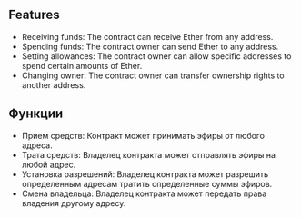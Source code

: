 
## Features
- Receiving funds: The contract can receive Ether from any address.
- Spending funds: The contract owner can send Ether to any address.
- Setting allowances: The contract owner can allow specific addresses to spend certain amounts of Ether.
- Changing owner: The contract owner can transfer ownership rights to another address.

## Функции

- Прием средств: Контракт может принимать эфиры от любого адреса.
- Трата средств: Владелец контракта может отправлять эфиры на любой адрес.
- Установка разрешений: Владелец контракта может разрешить определенным адресам тратить определенные суммы эфиров.
- Смена владельца: Владелец контракта может передать права владения другому адресу.
